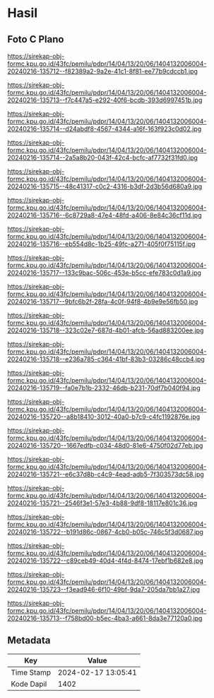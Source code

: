 # Hasil

## Foto C Plano

https://sirekap-obj-formc.kpu.go.id/43fc/pemilu/pdpr/14/04/13/20/06/1404132006004-20240216-135712--f82389a2-9a2e-41c1-8f81-ee77b9cdccb1.jpg

https://sirekap-obj-formc.kpu.go.id/43fc/pemilu/pdpr/14/04/13/20/06/1404132006004-20240216-135713--f7c447a5-e292-40f6-bcdb-393d6997451b.jpg

https://sirekap-obj-formc.kpu.go.id/43fc/pemilu/pdpr/14/04/13/20/06/1404132006004-20240216-135714--d24abdf8-4567-4344-a16f-163f923c0d02.jpg

https://sirekap-obj-formc.kpu.go.id/43fc/pemilu/pdpr/14/04/13/20/06/1404132006004-20240216-135714--2a5a8b20-043f-42c4-bcfc-af7732f31fd0.jpg

https://sirekap-obj-formc.kpu.go.id/43fc/pemilu/pdpr/14/04/13/20/06/1404132006004-20240216-135715--48c41317-c0c2-4316-b3df-2d3b56d680a9.jpg

https://sirekap-obj-formc.kpu.go.id/43fc/pemilu/pdpr/14/04/13/20/06/1404132006004-20240216-135716--6c8729a8-47e4-48fd-a406-8e84c36cf11d.jpg

https://sirekap-obj-formc.kpu.go.id/43fc/pemilu/pdpr/14/04/13/20/06/1404132006004-20240216-135716--eb554d8c-1b25-49fc-a271-405f0f75115f.jpg

https://sirekap-obj-formc.kpu.go.id/43fc/pemilu/pdpr/14/04/13/20/06/1404132006004-20240216-135717--133c9bac-506c-453e-b5cc-efe783c0d1a9.jpg

https://sirekap-obj-formc.kpu.go.id/43fc/pemilu/pdpr/14/04/13/20/06/1404132006004-20240216-135717--9bfc6b2f-28fa-4c0f-94f8-4b9e9e56fb50.jpg

https://sirekap-obj-formc.kpu.go.id/43fc/pemilu/pdpr/14/04/13/20/06/1404132006004-20240216-135718--323c02e7-687d-4b01-afcb-56ad883200ee.jpg

https://sirekap-obj-formc.kpu.go.id/43fc/pemilu/pdpr/14/04/13/20/06/1404132006004-20240216-135718--e236a785-c364-41bf-83b3-03286c48ccb4.jpg

https://sirekap-obj-formc.kpu.go.id/43fc/pemilu/pdpr/14/04/13/20/06/1404132006004-20240216-135719--fa0e7b1b-2332-46db-b231-70df7b040f94.jpg

https://sirekap-obj-formc.kpu.go.id/43fc/pemilu/pdpr/14/04/13/20/06/1404132006004-20240216-135720--a8b18410-3012-40a0-b7c9-c4fc1192876e.jpg

https://sirekap-obj-formc.kpu.go.id/43fc/pemilu/pdpr/14/04/13/20/06/1404132006004-20240216-135720--1667edfb-c034-48d0-81e6-4750f02d77eb.jpg

https://sirekap-obj-formc.kpu.go.id/43fc/pemilu/pdpr/14/04/13/20/06/1404132006004-20240216-135721--e6c37d8b-c4c9-4ead-adb5-7f303573dc58.jpg

https://sirekap-obj-formc.kpu.go.id/43fc/pemilu/pdpr/14/04/13/20/06/1404132006004-20240216-135721--2546f3e1-57e3-4b88-9df8-18117e801c36.jpg

https://sirekap-obj-formc.kpu.go.id/43fc/pemilu/pdpr/14/04/13/20/06/1404132006004-20240216-135722--b191d86c-0867-4cb0-b05c-746c5f3d0687.jpg

https://sirekap-obj-formc.kpu.go.id/43fc/pemilu/pdpr/14/04/13/20/06/1404132006004-20240216-135722--c89ceb49-40d4-4f4d-8474-17ebf1b682e8.jpg

https://sirekap-obj-formc.kpu.go.id/43fc/pemilu/pdpr/14/04/13/20/06/1404132006004-20240216-135723--f3ead946-6f10-49bf-9da7-205da7bb1a27.jpg

https://sirekap-obj-formc.kpu.go.id/43fc/pemilu/pdpr/14/04/13/20/06/1404132006004-20240216-135713--f758bd00-b5ec-4ba3-a661-8da3e77120a0.jpg


## Metadata

| Key        | Value               |
| ---------- | ------------------- |
| Time Stamp | 2024-02-17 13:05:41 |
| Kode Dapil | 1402                |



